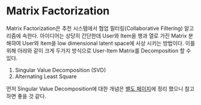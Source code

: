 # Matrix Factorization

Matrix Factorization은 추천 시스템에서 협업 필터링(Collaborative Filtering) 알고리즘에 속한다. 아이디어는 상당히 간단한데 User와 Item을 행과 열로 가진 Matrix 분해햐여 User와 Item을 low dimensional latent space에 사상 시키는 방법이다. 이를 위해 아랴와 같이 크게 두가지 방식으로 User-Item Matrix를 Decomposition 할 수 있다.

1. Singular Value Decomposition (SVD)
2. Alternating Least Square

먼저 Singular Value Decomposition에 대한 개념은 [별도 페이지](/02.study/svd)에 정리 했으니 참고하면 좋을 것 같다.

